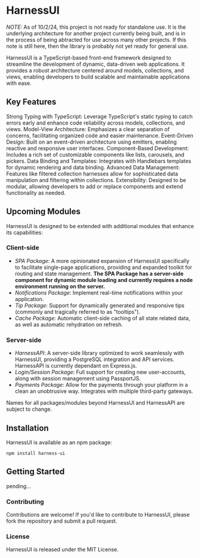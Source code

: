# HarnessUI

_NOTE:_ As of 10/2/24, this project is not ready for standalone use. It is the underlying architecture for another project currently being built, and is in the process of being abtracted for use across many other projects. If this note is still here, then the library is probably not yet ready for general use.

HarnessUI is a TypeScript-based front-end framework designed to streamline the development of dynamic, data-driven web applications. It provides a robust architecture centered around models, collections, and views, enabling developers to build scalable and maintainable applications with ease.

## Key Features

Strong Typing with TypeScript: Leverage TypeScript's static typing to catch errors early and enhance code reliability across models, collections, and views.
Model-View Architecture: Emphasizes a clear separation of concerns, facilitating organized code and easier maintenance.
Event-Driven Design: Built on an event-driven architecture using emitters, enabling reactive and responsive user interfaces.
Component-Based Development: Includes a rich set of customizable components like lists, carousels, and pickers.
Data Binding and Templates: Integrates with Handlebars templates for dynamic rendering and data binding.
Advanced Data Management: Features like filtered collection harnesses allow for sophisticated data manipulation and filtering within collections.
Extensibility: Designed to be modular, allowing developers to add or replace components and extend functionality as needed.

## Upcoming Modules

HarnessUI is designed to be extended with additional modules that enhance its capabilities:

### Client-side

- _SPA Package_: A more opinionated expansion of HarnessUI specifically to facilitate single-page applications, providing and expanded toolkit for routing and state management.
  **The SPA Package has a server-side component for dynamic module loading and currently requires a node environment running on the server.**
- _Notifications Package_: Implement real-time notifications within your application.
- _Tip Package_: Support for dynamically generated and responsive tips (commonly and tragically referred to as "tooltips").
- _Cache Package_: Automatic client-side caching of all state related data, as well as automatic rehydration on refresh.

### Server-side

- _HarnessAPI_: A server-side library optimized to work seamlessly with HarnessUI, providing a PostgreSQL integration and API services. HarnessAPI is currently dependant on Express.js.
- _Login/Session Package_: Full support for creating new user-accounts, along with session management using PassportJS.
- _Payments Package_: Allow for the payments through your platform in a clean an unobtrusive way. Integrates with multiple third-party gateways.

Names for all packages/modules beyond HarnessUI and HarnessAPI are subject to change.

## Installation

HarnessUI is available as an npm package:

`npm install harness-ui`

## Getting Started

pending...

### Contributing

Contributions are welcome! If you'd like to contribute to HarnessUI, please fork the repository and submit a pull request.

### License

HarnessUI is released under the MIT License.
